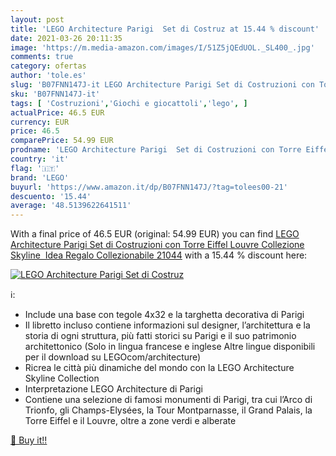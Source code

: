 ```yaml
---
layout: post
title: 'LEGO Architecture Parigi  Set di Costruz at 15.44 % discount'
date: 2021-03-26 20:11:35
image: 'https://m.media-amazon.com/images/I/51Z5jQEdUOL._SL400_.jpg'
comments: true
category: ofertas
author: 'tole.es'
slug: 'B07FNN147J-it LEGO Architecture Parigi Set di Costruzioni con Torre...'
sku: 'B07FNN147J-it'
tags: [ 'Costruzioni','Giochi e giocattoli','lego', ]
actualPrice: 46.5 EUR
currency: EUR
price: 46.5
comparePrice: 54.99 EUR
prodname: 'LEGO Architecture Parigi  Set di Costruzioni con Torre Eiffel  Louvre  Collezione Skyline  Idea Regalo Collezionabile  21044'
country: 'it'
flag: '🇮🇹'
brand: 'LEGO'
buyurl: 'https://www.amazon.it/dp/B07FNN147J/?tag=tolees00-21'
descuento: '15.44'
average: '48.5139622641511'
---
```


With a final price of 46.5 EUR (original: 54.99 EUR) you can find [LEGO Architecture Parigi  Set di Costruzioni con Torre Eiffel  Louvre  Collezione Skyline  Idea Regalo Collezionabile  21044](https://www.amazon.it/dp/B07FNN147J/?tag=tolees00-21) with a  15.44 % discount here:

[![LEGO Architecture Parigi  Set di Costruz](https://m.media-amazon.com/images/I/51Z5jQEdUOL._SL400_.jpg)](https://www.amazon.it/dp/B07FNN147J/?tag=tolees00-21)

ℹ️:

- Include una base con tegole 4x32 e la targhetta decorativa di Parigi
- Il libretto incluso contiene informazioni sul designer, l’architettura e la storia di ogni struttura, più fatti storici su Parigi e il suo patrimonio architettonico (Solo in lingua francese e inglese Altre lingue disponibili per il download su LEGOcom/architecture)
- Ricrea le città più dinamiche del mondo con la LEGO Architecture Skyline Collection
- Interpretazione LEGO Architecture di Parigi
- Contiene una selezione di famosi monumenti di Parigi, tra cui l’Arco di Trionfo, gli Champs-Elysées, la Tour Montparnasse, il Grand Palais, la Torre Eiffel e il Louvre, oltre a zone verdi e alberate

[🛒 Buy it!!](https://www.amazon.it/dp/B07FNN147J/?tag=tolees00-21)
